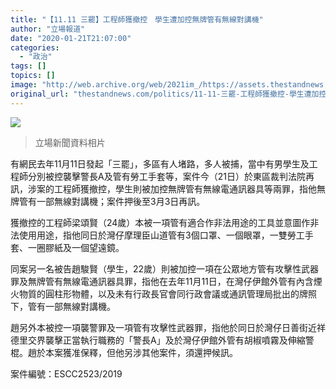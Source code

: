 ```yaml
---
title: "【11.11 三罷】工程師獲撤控　學生遭加控無牌管有無線對講機"
author: "立場報道"
date: "2020-01-21T21:07:00"
categories:
  - "政治"
tags: []
topics: []
image: "http://web.archive.org/web/2021im_/https://assets.thestandnews.com/media/photos/20191112-05_UpYKT_93FIfti.png"
original_url: "thestandnews.com/politics/11-11-三罷-工程師獲撤控-學生遭加控無牌管有無線對講機"
---
```

![](http://web.archive.org/web/2021im_/https://assets.thestandnews.com/media/photos/20191112-05_UpYKT_93FIfti.png)
> 立場新聞資料相片

有網民去年11月11日發起「三罷」，多區有人堵路，多人被捕，當中有男學生及工程師分別被控襲擊警長A及管有勞工手套等，案件今（21日）於東區裁判法院再訊，涉案的工程師獲撤控，學生則被加控無牌管有無線電通訊器具等兩罪，指他無牌管有一部無線對講機；案件押後至3月3日再訊。

獲撤控的工程師梁頌賢（24歲）本被一項管有適合作非法用途的工具並意圖作非法使用用途，指他同日於灣仔摩理臣山道管有3個口罩、一個眼罩，一雙勞工手套、一圈膠紙及一個望遠鏡。

同案另一名被告趙駿賢（學生，22歲）則被加控一項在公眾地方管有攻擊性武器罪及無牌管有無線電通訊器具罪，指他在去年11月11日，在灣仔伊館外管有內含煙火物質的圓柱形物體，以及未有行政長官會同行政會議或通訊管理局批出的牌照下，管有一部無線對講機。

趙另外本被控一項襲警罪及一項管有攻擊性武器罪，指他於同日於灣仔日善街近祥德里交界襲擊正當執行職務的「警長A」及於灣仔伊館外管有胡椒噴霧及伸縮警棍。趙於本案獲准保釋，但他另涉其他案件，須還押候訊。

案件編號：ESCC2523/2019